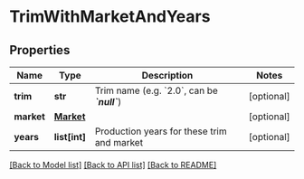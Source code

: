 # TrimWithMarketAndYears

## Properties
Name | Type | Description | Notes
------------ | ------------- | ------------- | -------------
**trim** | **str** | Trim name (e.g. &#x60;2.0&#x60;, can be __*&#x60;null&#x60;*__) | [optional] 
**market** | [**Market**](Market.md) |  | [optional] 
**years** | **list[int]** | Production years for these trim and market | [optional] 

[[Back to Model list]](../README.md#documentation-for-models) [[Back to API list]](../README.md#documentation-for-api-endpoints) [[Back to README]](../README.md)


